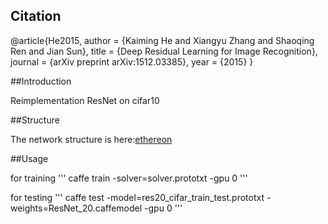## Citation

@article{He2015,
    author = {Kaiming He and Xiangyu Zhang and Shaoqing Ren and Jian Sun},
    title = {Deep Residual Learning for Image Recognition},
    journal = {arXiv preprint arXiv:1512.03385},
    year = {2015}
}

##Introduction

Reimplementation ResNet on cifar10

##Structure

The network structure is here:[ethereon](http://ethereon.github.io/netscope/#/gist/544993a5985bb87e11443dc1dbcb4881)

##Usage

for training
'''
caffe train -solver=solver.prototxt -gpu 0
'''

for testing 
'''
caffe test -model=res20_cifar_train_test.prototxt -weights=ResNet_20.caffemodel -gpu 0
'''
